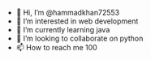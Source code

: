 - 👋 Hi, I’m @hammadkhan72553
- 👀 I’m interested in web development
- 🌱 I’m currently learning java
- 💞️ I’m looking to collaborate on python
- 📫 How to reach me 100

<!---
hammadkhan72553/hammadkhan72553 is a ✨ special ✨ repository because its `README.md` (this file) appears on your GitHub profile.
You can click the Preview link to take a look at your changes.
--->
